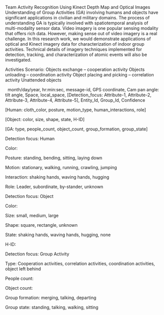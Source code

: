 Team Activity Recognition Using Kinect Depth Map and Optical Images
 Understanding of Group Activities (GA) involving humans and objects have significant applications in civilian and military domains. The process of understanding GA is typically involved with spatiotemporal analysis of multi-modality sensor data. Video imagery is one popular sensing modality that offers rich data. However, making sense out of video imagery is a real challenge. In this research work, we would demonstrate applications of optical and Kinect imagery data for characterization of indoor group activities. Technical details of imagery techniques implemented for detection, tracking, and characterization of atomic events will also be investigated.

Activities Scenario:
Objects exchange – cooperation activity
Objects unloading – coordination activity
Object placing and picking – correlation activity
Unattended objects



<Data ref = “source”>  month/day/year, hr:min:sec, message-id, GPS coordinate, Cam pan angle: tilt angle, Space, local_space,  [Detection_focus: Attribute-1, Attribute-2, Attribute-3, Attribute-4, Attribute-5], Entity_Id, Group_Id, Confidence <Data ref = “source”>


[Human: cloth_color, posture, motion_type, human_interactions, role]

[Object: color, size, shape, state, H-ID]

[GA: type, people_count, object_count, group_formation, group_state]


Detection focus: Human

Color:

Posture:  standing, bending, sitting, laying down

Motion: stationary, walking, running, crawling, jumping

Interaction: shaking hands, waving hands, hugging

Role: Leader, subordinate, by-stander, unknown


Detection focus: Object

Color:

Size:  small, medium, large

Shape: square, rectangle, unknown

State: shaking hands, waving hands, hugging, none

H-ID: 


Detection focus: Group Activity

Type: Cooperation activities, correlation activities, coordination activities, object left behind

People count:  

Object count: 

Group formation: merging, talking, departing 

Group state: standing, talking, walking, sitting
